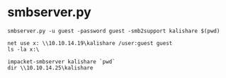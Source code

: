 # smbserver.py

```text
smbserver.py -u guest -password guest -smb2support kalishare $(pwd)

net use x: \\10.10.14.19\kalishare /user:guest guest
ls -la x:\
```

```text
impacket-smbserver kalishare `pwd`
dir \\10.10.14.25\kalishare
```

